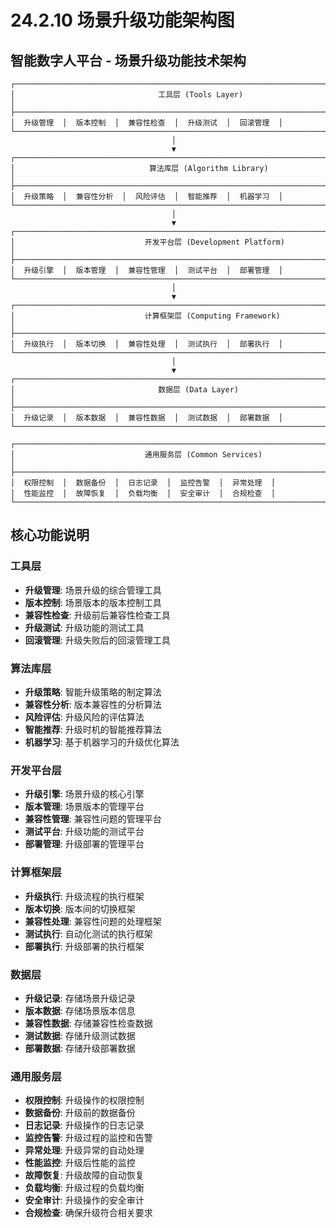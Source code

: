 # 24.2.10 场景升级功能架构图

## 智能数字人平台 - 场景升级功能技术架构

```
┌─────────────────────────────────────────────────────────────────────────────────┐
│                                工具层 (Tools Layer)                              │
├─────────────────────────────────────────────────────────────────────────────────┤
│  升级管理  │  版本控制  │  兼容性检查  │  升级测试  │  回滚管理  │
└─────────────────────────────────────────────────────────────────────────────────┘
                                    │
                                    ▼
┌─────────────────────────────────────────────────────────────────────────────────┐
│                              算法库层 (Algorithm Library)                        │
├─────────────────────────────────────────────────────────────────────────────────┤
│  升级策略  │  兼容性分析  │  风险评估  │  智能推荐  │  机器学习  │
└─────────────────────────────────────────────────────────────────────────────────┘
                                    │
                                    ▼
┌─────────────────────────────────────────────────────────────────────────────────┐
│                             开发平台层 (Development Platform)                     │
├─────────────────────────────────────────────────────────────────────────────────┤
│  升级引擎  │  版本管理  │  兼容性管理  │  测试平台  │  部署管理  │
└─────────────────────────────────────────────────────────────────────────────────┘
                                    │
                                    ▼
┌─────────────────────────────────────────────────────────────────────────────────┐
│                             计算框架层 (Computing Framework)                     │
├─────────────────────────────────────────────────────────────────────────────────┤
│  升级执行  │  版本切换  │  兼容性处理  │  测试执行  │  部署执行  │
└─────────────────────────────────────────────────────────────────────────────────┘
                                    │
                                    ▼
┌─────────────────────────────────────────────────────────────────────────────────┐
│                                数据层 (Data Layer)                              │
├─────────────────────────────────────────────────────────────────────────────────┤
│  升级记录  │  版本数据  │  兼容性数据  │  测试数据  │  部署数据  │
└─────────────────────────────────────────────────────────────────────────────────┘

┌─────────────────────────────────────────────────────────────────────────────────┐
│                             通用服务层 (Common Services)                        │
├─────────────────────────────────────────────────────────────────────────────────┤
│  权限控制  │  数据备份  │  日志记录  │  监控告警  │  异常处理  │
│  性能监控  │  故障恢复  │  负载均衡  │  安全审计  │  合规检查  │
└─────────────────────────────────────────────────────────────────────────────────┘
```

## 核心功能说明

### 工具层
- **升级管理**: 场景升级的综合管理工具
- **版本控制**: 场景版本的版本控制工具
- **兼容性检查**: 升级前后兼容性检查工具
- **升级测试**: 升级功能的测试工具
- **回滚管理**: 升级失败后的回滚管理工具

### 算法库层
- **升级策略**: 智能升级策略的制定算法
- **兼容性分析**: 版本兼容性的分析算法
- **风险评估**: 升级风险的评估算法
- **智能推荐**: 升级时机的智能推荐算法
- **机器学习**: 基于机器学习的升级优化算法

### 开发平台层
- **升级引擎**: 场景升级的核心引擎
- **版本管理**: 场景版本的管理平台
- **兼容性管理**: 兼容性问题的管理平台
- **测试平台**: 升级功能的测试平台
- **部署管理**: 升级部署的管理平台

### 计算框架层
- **升级执行**: 升级流程的执行框架
- **版本切换**: 版本间的切换框架
- **兼容性处理**: 兼容性问题的处理框架
- **测试执行**: 自动化测试的执行框架
- **部署执行**: 升级部署的执行框架

### 数据层
- **升级记录**: 存储场景升级记录
- **版本数据**: 存储场景版本信息
- **兼容性数据**: 存储兼容性检查数据
- **测试数据**: 存储升级测试数据
- **部署数据**: 存储升级部署数据

### 通用服务层
- **权限控制**: 升级操作的权限控制
- **数据备份**: 升级前的数据备份
- **日志记录**: 升级操作的日志记录
- **监控告警**: 升级过程的监控和告警
- **异常处理**: 升级异常的自动处理
- **性能监控**: 升级后性能的监控
- **故障恢复**: 升级故障的自动恢复
- **负载均衡**: 升级过程的负载均衡
- **安全审计**: 升级操作的安全审计
- **合规检查**: 确保升级符合相关要求